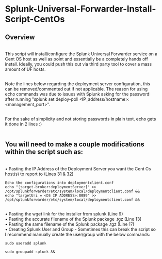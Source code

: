 # Splunk-Universal-Forwarder-Install-Script-CentOs

## Overview
<br>This script will install/configure the Splunk Universal Forwarder service on a Cent OS host as well as point and essentially be a completely hands off install. Ideally, you could push this out via third party tool to cover a mass amount of UF hosts.

<br />Note the lines below regarding the deployment server configuration, this can be removed/commented out if not applicable. The reason for using echo commands was due to issues with Splunk asking for the password after running "splunk set deploy-poll <IP_address/hostname>:<management_port>". 

<br />For the sake of simplicity and not storing passwords in plain text, echo gets it done in 2 lines :)
<br /><br />

## You will need to make a couple modifications within the script such as:
<br />• Pasting the IP Address of the Deployment Server you want the Cent Os host(s) to report to (Lines 31 & 32)
```
Echo the configurations into deploymentclient.conf
echo "[target-broker:deploymentServer]" >> /opt/splunkforwarder/etc/system/local/deploymentclient.conf &&
echo "targetUri = <DS IP ADDRESS>:8089" >> /opt/splunkforwarder/etc/system/local/deploymentclient.conf &&
```


<br />• Pasting the wget link for the installer from splunk (Line 9)
<br />• Pasting the accurate filename of the Splunk package .tgz (Line 13)
<br />• Pasting the same filename of the Splunk package .tgz (Line 17)
<br />• Creating Splunk User and Group - Sometimes this can break the script so I recommend manually create the user/group with the below commands:
````
sudo useradd splunk
````
````
sudo groupadd splunk &&
````

